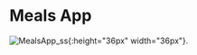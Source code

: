 # Meals App


![MealsApp_ss](https://github.com/hasanbektas1/MealsApp/assets/88456285/8b94447a-e0c4-4e63-b6d5-702566d7cbcc){:height="36px" width="36px"}.

